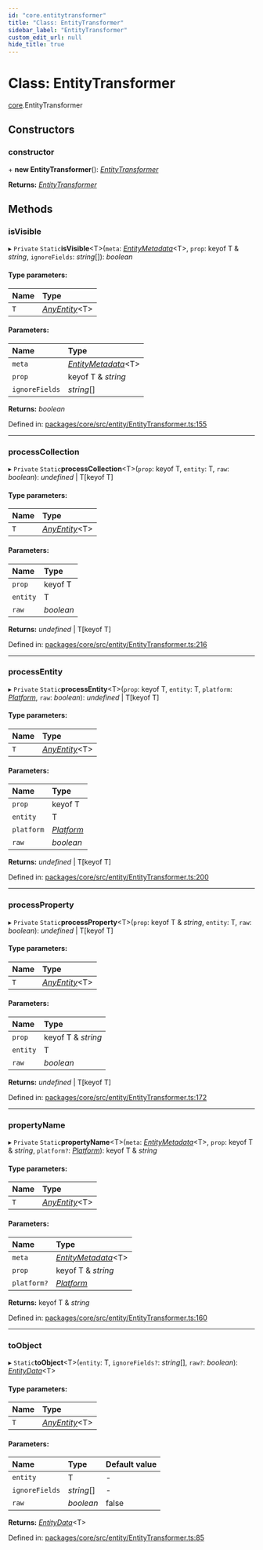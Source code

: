 ```yaml
---
id: "core.entitytransformer"
title: "Class: EntityTransformer"
sidebar_label: "EntityTransformer"
custom_edit_url: null
hide_title: true
---
```


# Class: EntityTransformer

[core](../modules/core.md).EntityTransformer

## Constructors

### constructor

\+ **new EntityTransformer**(): [*EntityTransformer*](core.entitytransformer.md)

**Returns:** [*EntityTransformer*](core.entitytransformer.md)

## Methods

### isVisible

▸ `Private` `Static`**isVisible**<T\>(`meta`: [*EntityMetadata*](core.entitymetadata.md)<T\>, `prop`: keyof T & *string*, `ignoreFields`: *string*[]): *boolean*

#### Type parameters:

Name | Type |
:------ | :------ |
`T` | [*AnyEntity*](../modules/core.md#anyentity)<T\> |

#### Parameters:

Name | Type |
:------ | :------ |
`meta` | [*EntityMetadata*](core.entitymetadata.md)<T\> |
`prop` | keyof T & *string* |
`ignoreFields` | *string*[] |

**Returns:** *boolean*

Defined in: [packages/core/src/entity/EntityTransformer.ts:155](https://github.com/mikro-orm/mikro-orm/blob/bcf1a0899b/packages/core/src/entity/EntityTransformer.ts#L155)

___

### processCollection

▸ `Private` `Static`**processCollection**<T\>(`prop`: keyof T, `entity`: T, `raw`: *boolean*): *undefined* \| T[keyof T]

#### Type parameters:

Name | Type |
:------ | :------ |
`T` | [*AnyEntity*](../modules/core.md#anyentity)<T\> |

#### Parameters:

Name | Type |
:------ | :------ |
`prop` | keyof T |
`entity` | T |
`raw` | *boolean* |

**Returns:** *undefined* \| T[keyof T]

Defined in: [packages/core/src/entity/EntityTransformer.ts:216](https://github.com/mikro-orm/mikro-orm/blob/bcf1a0899b/packages/core/src/entity/EntityTransformer.ts#L216)

___

### processEntity

▸ `Private` `Static`**processEntity**<T\>(`prop`: keyof T, `entity`: T, `platform`: [*Platform*](core.platform.md), `raw`: *boolean*): *undefined* \| T[keyof T]

#### Type parameters:

Name | Type |
:------ | :------ |
`T` | [*AnyEntity*](../modules/core.md#anyentity)<T\> |

#### Parameters:

Name | Type |
:------ | :------ |
`prop` | keyof T |
`entity` | T |
`platform` | [*Platform*](core.platform.md) |
`raw` | *boolean* |

**Returns:** *undefined* \| T[keyof T]

Defined in: [packages/core/src/entity/EntityTransformer.ts:200](https://github.com/mikro-orm/mikro-orm/blob/bcf1a0899b/packages/core/src/entity/EntityTransformer.ts#L200)

___

### processProperty

▸ `Private` `Static`**processProperty**<T\>(`prop`: keyof T & *string*, `entity`: T, `raw`: *boolean*): *undefined* \| T[keyof T]

#### Type parameters:

Name | Type |
:------ | :------ |
`T` | [*AnyEntity*](../modules/core.md#anyentity)<T\> |

#### Parameters:

Name | Type |
:------ | :------ |
`prop` | keyof T & *string* |
`entity` | T |
`raw` | *boolean* |

**Returns:** *undefined* \| T[keyof T]

Defined in: [packages/core/src/entity/EntityTransformer.ts:172](https://github.com/mikro-orm/mikro-orm/blob/bcf1a0899b/packages/core/src/entity/EntityTransformer.ts#L172)

___

### propertyName

▸ `Private` `Static`**propertyName**<T\>(`meta`: [*EntityMetadata*](core.entitymetadata.md)<T\>, `prop`: keyof T & *string*, `platform?`: [*Platform*](core.platform.md)): keyof T & *string*

#### Type parameters:

Name | Type |
:------ | :------ |
`T` | [*AnyEntity*](../modules/core.md#anyentity)<T\> |

#### Parameters:

Name | Type |
:------ | :------ |
`meta` | [*EntityMetadata*](core.entitymetadata.md)<T\> |
`prop` | keyof T & *string* |
`platform?` | [*Platform*](core.platform.md) |

**Returns:** keyof T & *string*

Defined in: [packages/core/src/entity/EntityTransformer.ts:160](https://github.com/mikro-orm/mikro-orm/blob/bcf1a0899b/packages/core/src/entity/EntityTransformer.ts#L160)

___

### toObject

▸ `Static`**toObject**<T\>(`entity`: T, `ignoreFields?`: *string*[], `raw?`: *boolean*): [*EntityData*](../modules/core.md#entitydata)<T\>

#### Type parameters:

Name | Type |
:------ | :------ |
`T` | [*AnyEntity*](../modules/core.md#anyentity)<T\> |

#### Parameters:

Name | Type | Default value |
:------ | :------ | :------ |
`entity` | T | - |
`ignoreFields` | *string*[] | - |
`raw` | *boolean* | false |

**Returns:** [*EntityData*](../modules/core.md#entitydata)<T\>

Defined in: [packages/core/src/entity/EntityTransformer.ts:85](https://github.com/mikro-orm/mikro-orm/blob/bcf1a0899b/packages/core/src/entity/EntityTransformer.ts#L85)
